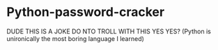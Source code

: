 # Python-password-cracker
DUDE THIS IS A JOKE DO NTO TROLL WITH THIS YES YES?
(Python is unironically the most boring language I learned)
